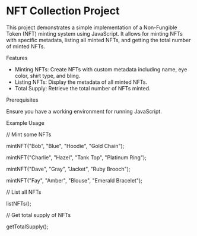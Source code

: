 # NFT Collection Project

This project demonstrates a simple implementation of a Non-Fungible Token (NFT) minting system using JavaScript. It allows for minting NFTs with specific metadata, listing all minted NFTs, and getting the total number of minted NFTs.

Features
- Minting NFTs: Create NFTs with custom metadata including name, eye color, shirt type, and bling.
- Listing NFTs: Display the metadata of all minted NFTs.
- Total Supply: Retrieve the total number of NFTs minted.

Prerequisites

Ensure you have a working environment for running JavaScript.


Example Usage

// Mint some NFTs

mintNFT("Bob", "Blue", "Hoodie", "Gold Chain");

mintNFT("Charlie", "Hazel", "Tank Top", "Platinum Ring");

mintNFT("Dave", "Gray", "Jacket", "Ruby Brooch");

mintNFT("Fay", "Amber", "Blouse", "Emerald Bracelet");


// List all NFTs

listNFTs();


// Get total supply of NFTs

getTotalSupply();

